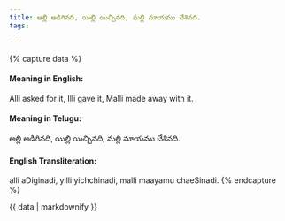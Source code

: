 ```yaml
---
title: అల్లి అడిగినది, యిల్లి యిచ్చినది, మల్లి మాయము చేశినది.
tags:

---
```


{% capture data %}
#### Meaning in English:
Alli asked for it, Illi gave it, Malli made away with it.

#### Meaning in Telugu:
అల్లి అడిగినది, యిల్లి యిచ్చినది, మల్లి మాయము చేశినది.

#### English Transliteration:
alli aDiginadi, yilli yichchinadi, malli maayamu chaeSinadi.
{% endcapture %}

<div class="notice">{{ data | markdownify }}</div>

